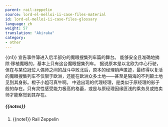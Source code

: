 ```yaml
---
parent: rail-zeppelin
source: lord-el-melloi-ii-case-files-material
id: lord-el-melloi-ii-case-files-glossary
language: zh
weight: 57
translation: "Akiraka"
category:
- other
---
```


{{n1}}
宣告事件簿进入后半部分的魔眼搜集列车篇的舞台。
能够安全且准确地摘除·移植魔眼的，基本上只有这台魔眼搜集列车。
据说原本是以北欧为中心行驶，但在与某位冠位人偶师之间的战斗中败北后，原本的经理销声匿迹，最终得以复活的魔眼搜集列车不仅限于欧洲，还能在欧洲众多土地——甚至是隔海的不列颠土地见到其身影。橙子小姐可真牛啊。
中途出现的代理经理，是类似于原经理的影子般的存在。只有灵性感受能力极高的格蕾，或是与原经理因缘匪浅的乘务员或拍卖师才能察觉到其存在。

##### {{notes}}

1. {{note1}} Rail Zeppelin
